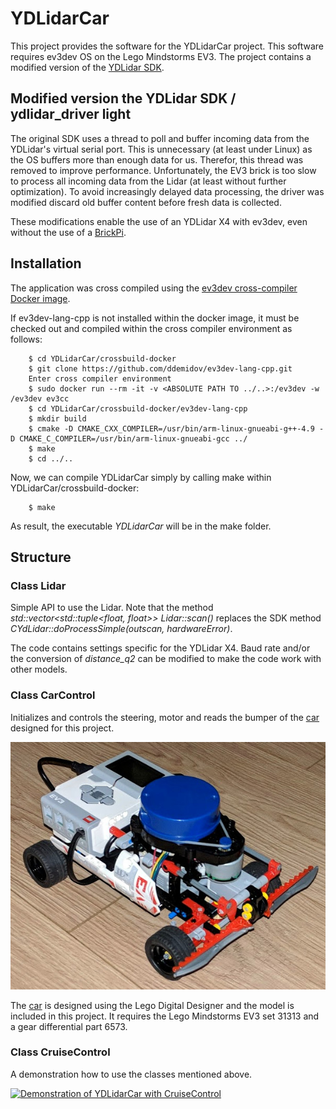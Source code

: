 # YDLidarCar
This project provides the software for the YDLidarCar project. 
This software requires ev3dev OS on the Lego Mindstorms EV3.
The project contains a modified version of the [YDLidar SDK](https://github.com/yangfuyuan/sdk).

## Modified version the YDLidar SDK / ydlidar_driver light
The original SDK uses a thread to poll and buffer incoming data from the YDLidar's virtual serial port.
This is unnecessary (at least under Linux) as the OS buffers more than enough data for us. 
Therefor, this thread was removed to improve performance.
Unfortunately, the EV3 brick is too slow to process all incoming data from the Lidar (at least without further optimization). 
To avoid increasingly delayed data processing, the driver was modified discard old buffer content before fresh data is collected.

These modifications enable the use of an YDLidar X4 with ev3dev, even without the use of a [BrickPi](https://www.dexterindustries.com/BrickPi/ "BrickPi").

## Installation
The application was cross compiled using the [ev3dev cross-compiler Docker image](https://www.ev3dev.org/docs/tutorials/using-docker-to-cross-compile/).

If ev3dev-lang-cpp is not installed within the docker image, it must be checked out and compiled within the cross compiler environment as follows:

```
    $ cd YDLidarCar/crossbuild-docker
    $ git clone https://github.com/ddemidov/ev3dev-lang-cpp.git
    Enter cross compiler environment
    $ sudo docker run --rm -it -v <ABSOLUTE PATH TO ../..>:/ev3dev -w /ev3dev ev3cc
    $ cd YDLidarCar/crossbuild-docker/ev3dev-lang-cpp
    $ mkdir build
    $ cmake -D CMAKE_CXX_COMPILER=/usr/bin/arm-linux-gnueabi-g++-4.9 -D CMAKE_C_COMPILER=/usr/bin/arm-linux-gnueabi-gcc ../
    $ make
    $ cd ../..
```

Now, we can compile YDLidarCar simply by calling make within YDLidarCar/crossbuild-docker:

```
    $ make
```

As result, the executable *YDLidarCar* will be in the make folder.

## Structure

### Class Lidar
Simple API to use the Lidar.
Note that the method *std::vector<std::tuple<float, float>> Lidar::scan()* replaces the SDK method *CYdLidar::doProcessSimple(outscan, hardwareError)*.

The code contains settings specific for the YDLidar X4. 
Baud rate and/or the conversion of *distance_q2* can be modified to make the code work with other models.

### Class CarControl
Initializes and controls the steering, motor and reads the bumper of the [car](LDD-CAD/LidarCar.lxf) designed for this project.

![YDLidarCar](LDD-CAD/YDLidarCar-photo.jpg)

The [car](LDD-CAD/LidarCar.lxf) is designed using the Lego Digital Designer and the model is included in this project.
It requires the Lego Mindstorms EV3 set 31313 and a gear differential part 6573.

### Class CruiseControl
A demonstration how to use the classes mentioned above.

[![Demonstration of YDLidarCar with CruiseControl](https://img.youtube.com/vi/NyMrNpszMj8/0.jpg)](https://www.youtube.com/watch?v=NyMrNpszMj8)
